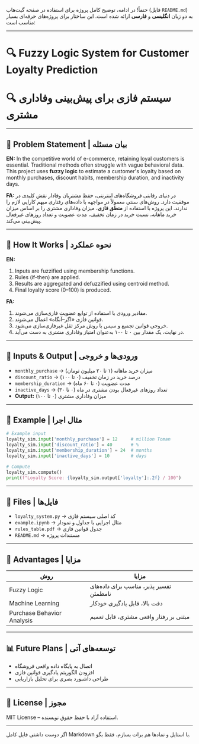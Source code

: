 حتماً! در ادامه، توضیح کامل پروژه برای استفاده در صفحه گیت‌هاب (فایل `README.md`) به دو زبان **انگلیسی** و **فارسی** ارائه شده است. این ساختار برای پروژه‌های حرفه‌ای بسیار مناسب است:

---

# 🔍 Fuzzy Logic System for Customer Loyalty Prediction

# 🔍 سیستم فازی برای پیش‌بینی وفاداری مشتری

---

## 🧠 Problem Statement | بیان مسئله

**EN:**
In the competitive world of e-commerce, retaining loyal customers is essential. Traditional methods often struggle with vague behavioral data. This project uses **fuzzy logic** to estimate a customer's loyalty based on monthly purchases, discount habits, membership duration, and inactivity days.

**FA:**
در دنیای رقابتی فروشگاه‌های اینترنتی، حفظ مشتریان وفادار نقش کلیدی در موفقیت دارد. روش‌های سنتی معمولاً در مواجهه با داده‌های رفتاری مبهم کارایی لازم را ندارند. این پروژه با استفاده از **منطق فازی**، میزان وفاداری مشتری را بر اساس میزان خرید ماهانه، نسبت خرید در زمان تخفیف، مدت عضویت و تعداد روزهای غیرفعال پیش‌بینی می‌کند.

---

## 🔧 How It Works | نحوه عملکرد

**EN:**

1. Inputs are fuzzified using membership functions.
2. Rules (if-then) are applied.
3. Results are aggregated and defuzzified using centroid method.
4. Final loyalty score (0–100) is produced.

**FA:**

1. مقادیر ورودی با استفاده از توابع عضویت فازی‌سازی می‌شوند.
2. قوانین فازی «اگر–آنگاه» اعمال می‌شوند.
3. خروجی قوانین تجمیع و سپس با روش مرکز ثقل غیرفازی‌سازی می‌شود.
4. در نهایت، یک مقدار بین ۰ تا ۱۰۰ به‌عنوان امتیاز وفاداری مشتری به دست می‌آید.

---

## 🎯 Inputs & Output | ورودی‌ها و خروجی

* `monthly_purchase` → میزان خرید ماهانه (۱ تا ۲۰ میلیون تومان)
* `discount_ratio` → درصد خرید در زمان تخفیف (۰ تا ۱۰۰)
* `membership_duration` → مدت عضویت (۰ تا ۶۰ ماه)
* `inactive_days` → تعداد روزهای غیرفعال بودن مشتری در ماه (۰ تا ۳۰)
* **Output:** میزان وفاداری مشتری (۰ تا ۱۰۰)

---

## 📝 Example | مثال اجرا

```python
# Example input
loyalty_sim.input['monthly_purchase'] = 12     # million Toman
loyalty_sim.input['discount_ratio'] = 40       # %
loyalty_sim.input['membership_duration'] = 24  # months
loyalty_sim.input['inactive_days'] = 10        # days

# Compute
loyalty_sim.compute()
print(f"Loyalty Score: {loyalty_sim.output['loyalty']:.2f} / 100")
```

---

## 📁 Files | فایل‌ها

* `loyalty_system.py` → کد اصلی سیستم فازی
* `example.ipynb` → مثال اجرایی با جداول و نمودار
* `rules_table.pdf` → جدول قوانین فازی
* `README.md` → مستندات پروژه

---

## 🚀 Advantages | مزایا

| روش                        | مزایا                                   |
| -------------------------- | --------------------------------------- |
| Fuzzy Logic                | تفسیر پذیر، مناسب برای داده‌های نامطمئن |
| Machine Learning           | دقت بالا، قابل یادگیری خودکار           |
| Purchase Behavior Analysis | مبتنی بر رفتار واقعی مشتری، قابل تعمیم  |

---

## 📊 Future Plans | توسعه‌های آتی

* اتصال به پایگاه داده واقعی فروشگاه
* افزودن الگوریتم یادگیری قوانین فازی
* طراحی داشبورد بصری برای تحلیل بازاریابی

---

## 📄 License | مجوز

MIT License – استفاده آزاد با حفظ حقوق نویسنده.

---

اگر دوست داشتی فایل کامل Markdown با استایل و نمادها هم برات بسازم، فقط بگو.

